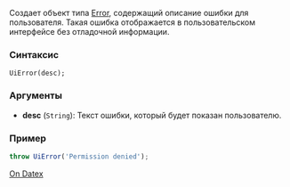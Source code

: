Создает объект типа [Error](http://docs.datex.ru/article.htm?id=7172076235998782758), содержащий описание ошибки для пользователя. Такая ошибка отображается в пользовательском интерфейсе без отладочной информации.

### Синтаксис
`UiError(desc);`

### Аргументы
- **desc** (`String`): Текст ошибки, который будет показан пользователю.

### Пример
```js
throw UiError('Permission denied');
```

[On Datex](http://docs.datex.ru/article.htm?id=7172076235998782757)